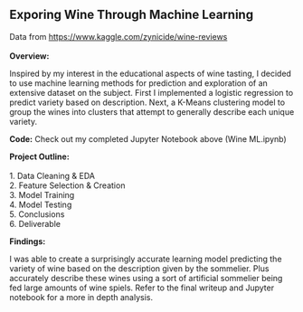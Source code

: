 ## Exporing Wine Through Machine Learning

Data from https://www.kaggle.com/zynicide/wine-reviews
<br>
<br>
**Overview:** 

Inspired by my interest in the educational aspects of wine tasting, I decided to use machine learning methods for prediction and exploration of an extensive dataset on the subject.  First I implemented a logistic regression to predict variety based on description. Next, a K-Means clustering model to group the wines into clusters that attempt to generally describe each unique variety.

**Code:** Check out my completed Jupyter Notebook above (Wine ML.ipynb)

**Project Outline:**
<br>
<br>1. Data Cleaning & EDA
<br>2. Feature Selection & Creation
<br>3. Model Training
<br>4. Model Testing
<br>5. Conclusions
<br>6. Deliverable

**Findings:**

I was able to create a surprisingly accurate learning model predicting the variety of wine based on the description given by the sommelier.  Plus accurately describe these wines using a sort of artificial sommelier being fed large amounts of wine spiels.  Refer to the final writeup and Jupyter notebook for a more in depth analysis.  
